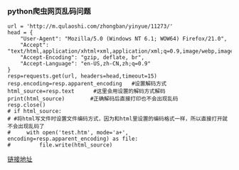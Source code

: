 <!--
 * @Author: 柯军
 * @Date: 2019-08-14 18:49:15
 * @Description: 
 -->
### python爬虫网页乱码问题

```
url = 'http://m.qulaoshi.com/zhongban/yinyue/11273/'
head = {
    "User-Agent": "Mozilla/5.0 (Windows NT 6.1; WOW64) Firefox/21.0",
    "Accept": "text/html,application/xhtml+xml,application/xml;q=0.9,image/webp,image/apng,*/*;q=0.8",
    "Accept-Encoding": "gzip, deflate, br",
    "Accept-Language": "en-US,zh-CN,zh;q=0.9"
}
resp=requests.get(url, headers=head,timeout=15)
resp.encoding=resp.apparent_encoding   #设置解码方式
html_source=resp.text      #这里会用设置的解码方式解码
print(html_source)	      #正确解码后直接打印也不会出现乱码
resp.close()
# if html_source:
# #将html写文件时设置文件编码方式，因为和html里设置的编码格式一样，所以直接打开就不会出现乱码了
#     with open('test.htm', mode='a+', encoding=resp.apparent_encoding) as file:
#         file.write(html_source)
```
[链接地址](https://blog.csdn.net/qq_33440662/article/details/82787301)